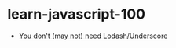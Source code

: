 # learn-javascript-100



* [You don't (may not) need Lodash/Underscore](https://github.com/you-dont-need/You-Dont-Need-Lodash-Underscore)
